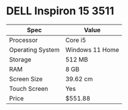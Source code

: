 # DELL Inspiron 15 3511

| Spec | Value |
|---|---|
| Processor | Core i5 |
| Operating System | Windows 11 Home |
| Storage | 512 MB |
| RAM | 8 GB |
| Screen Size | 39.62 cm |
| Touch Screen | Yes |
| Price | $551.88 |
